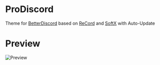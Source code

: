 # ProDiscord
Theme for [BetterDiscord](https://github.com/BetterDiscord/BetterDiscord) based on [ReCord](https://github.com/Eject37/ReCord) and [SoftX](https://github.com/DiscordStyles/SoftX) with Auto-Update

# Preview
![Preview](https://prochopa.github.io/ProDiscord/ProDiscord.png)
